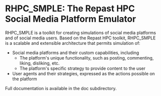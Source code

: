# RHPC_SMPLE: The Repast HPC Social Media Platform Emulator

RHPC_SMPLE is a toolkit for creating simulations of social media platforms and of social media users. Based on the Repast HPC toolkit, RHPC_SMPLE is a scalable and extensible architecture that permits simulation of:

- Social media platforms and their custom capabilities, including
   - The platform's unique functionality, such as posting, commenting, liking, disliking, etc.
   - The platform's specific strategy to provide content to the user
- User agents and their strategies, expressed as the actions possible on the platform

Full documentation is available in the doc subdirectory.

